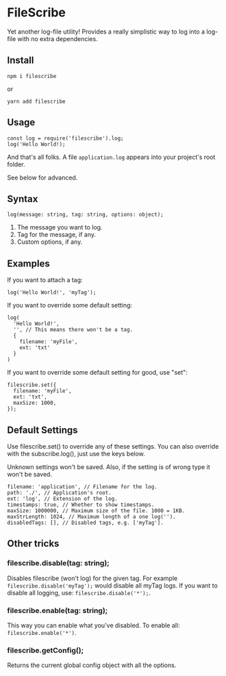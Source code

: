 # FileScribe

Yet another log-file utility! Provides a really simplistic way to log into a log-file with no extra dependencies.

## Install

`npm i filescribe`

or

`yarn add filescribe`

## Usage

```
const log = require('filescribe').log;
log('Hello World!);
```
And that's all folks. A file `application.log` appears into your project's root folder.

See below for advanced.

## Syntax
`log(message: string, tag: string, options: object);`

1. The message you want to log.
2. Tag for the message, if any.
3. Custom options, if any.

## Examples
If you want to attach a tag:

`log('Hello World!', 'myTag');`

If you want to override some default setting:

```
log(
  'Hello World!',
  '', // This means there won't be a tag.
  {
    filename: 'myFile',
    ext: 'txt'
  }
)
```

If you want to override some default setting for good, use "set":

```
filescribe.set({
  filename: 'myFile',
  ext: 'txt',
  maxSize: 1000,
});
```

## Default Settings

Use filescribe.set() to override any of these settings. You can also override with the subscribe.log(), just use the keys below.

Unknown settings won't be saved. Also, if the setting is of wrong type it won't be saved.

```
filename: 'application', // Filename for the log.
path: './', // Application's root.
ext: 'log', // Extension of the log.
timestamps: true, // Whether to show timestamps.
maxSize: 1000000, // Maximum size of the file. 1000 = 1KB.
maxStrLength: 1024, // Maximum length of a one log('').
disabledTags: [], // Disabled tags, e.g. ['myTag'].
```

## Other tricks

### filescribe.disable(tag: string);
Disables filescribe (won't log) for the given tag. For example `filescribe.disable('myTag');` would disable all myTag logs. If you want to disable all logging, use: `filescribe.disable('*');`.

### filescribe.enable(tag: string);
This way you can enable what you've disabled. To enable all: `filescribe.enable('*')`.

### filescribe.getConfig();
Returns the current global config object with all the options.
